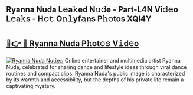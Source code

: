 ## Ryanna Nuda L𝚎a𝚔ed N𝚞𝚍e - Part-L4N Vi𝚍𝚎o L𝚎a𝚔s - H𝚘𝚝 O𝚗𝚕yf𝚊ns P𝚑𝚘tos XQI4Y

# <h2><a href="http://kf2xcmr.oniu.top/?m=Ryanna+Nuda">🔗👉 🔴 Ryanna Nuda P𝚑ot𝚘𝚜 V𝚒d𝚎o</a></h2>

[![Ryanna Nuda Nu𝚍e𝚜](https://i.imgur.com/0qMVB7G.gif)](http://kf2xcmr.oniu.top/?m=Ryanna+Nuda)
Online entertainer and multimedia artist Ryanna Nuda, celebrated for sharing dance and lifestyle ideas through viral dance routines and compact clips. Ryanna Nuda's public image is characterized by its warmth and accessibility, but the depths of his private life remain a captivating mystery.  
